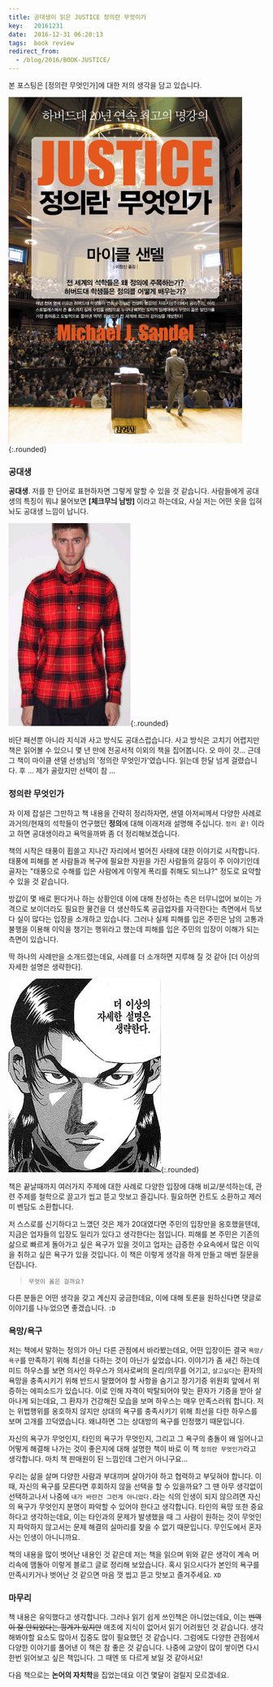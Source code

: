 ```yaml
---
title: 공대생이 읽은 JUSTICE 정의란 무엇이가
key:   20161231
date:  2016-12-31 06:20:13
tags:  book review
redirect_from:
  - /blog/2016/BOOK-JUSTICE/
---
```


본 포스팅은 [정의란 무엇인가]에 대한 저의 생각을 담고 있습니다.

![정의란 무엇인가](/assets/images/book_justice/justice.jpg){:.rounded}


### 공대생

**공대생**. 저를 한 단어로 표현하자면 그렇게 말할 수 있을 것 같습니다.
사람들에게 공대생의 특징이 뭐냐 물어보면 **[체크무늬 남방]** 이라고 하는데요, 사실 저는 어떤 옷을 입혀놔도 공대생 느낌이 납니다.

![체크무늬 남방](/assets/images/book_justice/check_pattern.png){:.rounded}

비단 패션뿐 아니라 지식과 사고 방식도 공대스럽습니다.
사고 방식은 고치기 어렵지만 책은 읽어볼 수 있으니 몇 년 만에 전공서적 이외의 책을 집어봅니다.
오 마이 갓... 근데 그 책이 마이클 샌델 선생님의 '정의란 무엇인가'였습니다.
읽는데 한달 넘게 걸렸습니다. 후 ... 제가 골랐지만 선택이 참 ...

<!--more-->

### 정의란 무엇인가

자 이제 잡설은 그만하고 책 내용을 간략히 정리하자면, 샌델 아저씨께서 다양한 사례로 과거의/현재의 석학들이 연구했던 **정의**에 대해 이래저래 설명해 주십니다.
`정리 끝!` 이라고 하면 공대생이라고 욕먹을까봐 좀 더 정리해보겠습니다.

책의 시작은 태풍이 휩쓸고 지나간 자리에서 벌어진 사태에 대한 이야기로 시작합니다.
태풍에 피해를 본 사람들과 복구에 필요한 자원을 가진 사람들의 갈등이 주 이야기인데 골자는 "태풍으로 수해를 입은 사람에게 이렇게 폭리를 취해도 되느냐?" 정도로 요약할 수 있을 것 같습니다.

방값이 몇 배로 뛴다거나 하는 상황인데 이에 대해 찬성하는 측은 터무니없어 보이는 가격으로 보이더라도 필요한 물건을 더 생산하도록 공급업자를 자극한다는 측면에서 득보다 실이 많다는 입장을 소개하고 있습니다. 그러나 실제 피해를 입은 주민은 남의 고통과 불행을 이용해 이익을 챙기는 행위라고 했는데 피해를 입은 주민의 입장이 이해가 되는 측면이 있습니다.

딱 하나의 사례만을 소개드렸는데요, 사례를 더 소개하면 지루해 질 것 같아 [더 이상의 자세한 설명은 생략한다].

![더 이상의 자세한 설명은 생략한다](/assets/images/meme/no_any_more_explanation.jpg){:.rounded}

책은 끝날때까지 여러가지 주제에 대한 사례로 다양한 입장에 대해 비교/분석하는데, 관련 주제를 철학으로 끌고가 씹고 뜯고 맛보고 즐깁니다.
필요하면 칸트도 소환하고 제러미 벤담도 소환합니다.

저 스스로를 신기하다고 느꼈던 것은 제가 20대였다면 주민의 입장만을 옹호했을텐데, 지금은 업자들의 입장도 일리가 있다고 생각한다는 점입니다.
피해를 본 주민은 기존의 삶으로 빠르게 돌아가고 싶은 욕구가 있을 것이고 업자는 급증한 수요속에서 많은 이익을 취하고 싶은 욕구가 있을 것입니다.
이 책은 이렇게 생각을 하게 만들고 매번 질문을 던집니다.

> `무엇이 옳은 걸까요?`

다른 분들은 어떤 생각을 갖고 계신지 궁금한데요, 이에 대해 토론을 원하신다면 댓글로 이야기를 나누었으면 좋겠습니다. `:D`


### 욕망/욕구

저는 책에서 말하는 정의가 아닌 다른 관점에서 바라봤는데요, 어떤 입장이든 결국 `욕망/욕구`를 만족하기 위해 최선을 다하는 것이 아닌가 싶었습니다.
이야기가 좀 새긴 하는데 미드 하우스를 보면 의사인 하우스가 의사로써의 윤리/의무를 어기고, `살고싶다`는 환자의 욕망을 충족시키기 위해 반드시 말했어야 할 사항을 숨기고 장기기증 위원회 앞에서 위증하는 에피소드가 있습니다.
이로 인해 자격이 박탈되어야 맞는 환자가 기증을 받아 살아나게 되는데요, 그 환자가 건강해진 모습을 보며 하우스는 매우 만족스러워 합니다.
저는 위법행위를 옹호하지 않지만 상대의 욕구를 충족시키기 위해 최선을 다한 하우스를 보며 고개를 끄덕였습니다.
왜냐하면 그는 상대방의 욕구를 인정했기 때문입니다.

자신의 욕구가 무엇인지, 타인의 욕구가 무엇인지, 그리고 그 욕구의 충돌이 왜 일어나고 어떻게 해결해 나가는 것이 좋은지에 대해 설명한 책이 바로 이 책 `정의란 무엇인가`라고 생각합니다. 마치 책 판매원이 된 느낌인데 그런거 아니구요...

우리는 삶을 살며 다양한 사람과 부대끼며 살아가야 하고 협력하고 부딪혀야 합니다.
이 때, 자신의 욕구를 모른다면 후회하지 않을 선택을 할 수 있을까요? 그 땐 아무 생각없이 선택하고나서 나중에 `내가 바란건 그런게 아니었다.`라는 식의 인생이 되지 않으려면 자신의 욕구가 무엇인지 분명이 파악할 수 있어야 한다고 생각합니다. 타인의 욕망 또한 중요하다고 생각하는데요, 이는 타인과의 문제가 발생했을 때 그 사람이 원하는 것이 무엇인지 파악하지 않고서는 문제 해결의 실마리를 찾을 수 없기 때문입니다. 무인도에서 혼자사는 인생이 아니니까요.

책의 내용을 많이 벗어난 내용인 것 같은데 저는 책을 읽으며 위와 같은 생각이 계속 머리속에 맴돌아 이렇게 블로그 글로 정리해 보았습니다.
혹시 읽으시다가 본인의 욕구를 만족시키거나 벗어난 것 같으면 마음 껏 씹고 뜯고 맛보고 즐겨주세요. `XD`


### 마무리

책 내용은 유익했다고 생각합니다.
그러나 읽기 쉽게 쓰인책은 아니었는데요, 이는 <del>번역이 잘 안되었다는 핑계가 있지만</del> 애초에 지식이 없어서 읽기 어려웠던 것 같습니다.
생각해봐야할 요소도 많아서 집중도 많이 필요했던 것 같습니다. 
그럼에도 다양한 관점에서 다양한 이야기를 풀어낸 이 책은 참 좋은 것 같습니다.
나중에 교양이 많이 쌓이면 다시 한번 읽어보고 싶은 책입니다.
그 때엔 또 다르게 보일 것 같아서요!

다음 책으로는 **논어의 자치학**을 집었는데요 이건 몇달이 걸릴지 모르겠네요.
